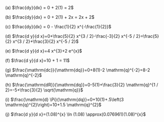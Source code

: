 (a) $\frac{dy}{dx} = 0 + 2(1) = 2$

(b) $\frac{dy}{dx} = 0 + 2(1) + 2x = 2x + 2$

(c) $\frac{dy}{dx} = 0 - \frac{1}{2} x^{-\frac{1}{2}}$

(d) $\frac{d y}{d x}=0+\frac{5}{2} x^{3 / 2}-\frac{-3}{2} x^{-5 / 2}=\frac{5}{2} x^{3 / 2}+\frac{3}{2} x^{-5 / 2}$

(e) $\frac{d y}{d x}=4 x^{3}+2 e^{x}$

(f) $\frac{d y}{d x}=10 + 1 = 11$

(g) $\frac{\mathrm{dc}}{\mathrm{dq}}=0+8(1)-2 \mathrm{q}^{-2}=8-2 \mathrm{q}^{-2}$

(h) $\frac{\mathrm{dR}}{\mathrm{dq}}=0-5(1)+\frac{3}{2} \mathrm{q}^{1 / 2}=-5+\frac{3}{2} \sqrt{\mathrm{q}}$

(i) $\frac{\mathrm{d} \Pi}{\mathrm{dq}}=0+10(1)+.5\left(3 \mathrm{q}^{2}\right)=10+1.5 \mathrm{q}^{2}$

(j) $\frac{d y}{d x}=(1.08)^{x} \ln (1.08) \approx(0.076961)(1.08)^{x}$
